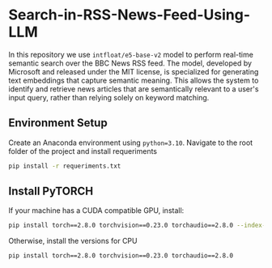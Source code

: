 # Search-in-RSS-News-Feed-Using-LLM

In this repository we use `intfloat/e5-base-v2` model to perform real-time semantic search over the BBC News RSS feed. The model, developed by Microsoft and released under the MIT license, is specialized for generating text embeddings that capture semantic meaning. This allows the system to identify and retrieve news articles that are semantically relevant to a user's input query, rather than relying solely on keyword matching.


## Environment Setup

Create an Anaconda environment using `python=3.10`. Navigate to the root folder of the project and install requeriments

```bash
pip install -r requeriments.txt
```

## Install PyTORCH

If your machine has a CUDA compatible GPU, install:

```bash
pip install torch==2.8.0 torchvision==0.23.0 torchaudio==2.8.0 --index-url https://download.pytorch.org/whl/cu126
```
Otherwise, install the versions for CPU

```bash
pip install torch==2.8.0 torchvision==0.23.0 torchaudio==2.8.0
```















